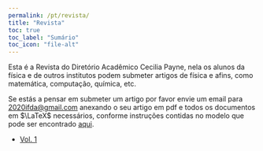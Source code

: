 ```yaml
---
permalink: /pt/revista/
title: "Revista"
toc: true
toc_label: "Sumário"
toc_icon: "file-alt"
---
```


<head>
<style>
.button {
  border: none;
  border-radius: 4px;
  border-color: none;
  color: white;
  padding: 2px 6px;
  text-align: center;
  text-decoration: none;
  display: inline-block;
  font-size: 100%;
  /* margin: 4px 2px; */
  cursor: pointer;
}

.button:hover {
  opacity: 0.5;
}

.button1 {background-color: #0092ca;} /* BibTeX, Blue */
.button2 {background-color: #009200;} /* Article, Green */
.button3 {background-color: #850000;} /* PDF, Red */
.button4 {background-color: #b366ff;} /* Preprint, Purple */
.button5 {background-color: #ff8080;} /* Code, Red */
</style>
</head>

Esta é a Revista do Diretório Acadêmico Cecilia Payne,
nela os alunos da física e de outros institutos podem
submeter artigos de física e afins, como matemática,
computação, química, etc.

Se estás a pensar em submeter um artigo por favor
envie um email para [2020ifda@gmail.com](mailto:2020ifda@gmail.com)
anexando o seu artigo em pdf e todos os documentos em $\LaTeX$ necessários,
conforme instruções contidas no modelo que pode ser encontrado
[aqui](/assets/revista/).

* [Vol. 1](/pt/revista/vol1)
